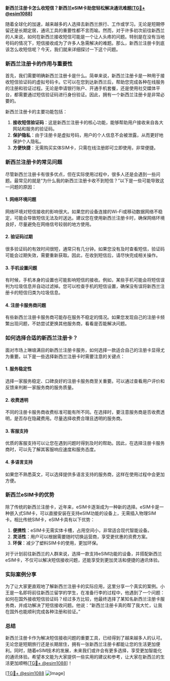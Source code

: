 **新西兰注册卡怎么收短信？新西兰eSIM卡助您轻松解决通讯难题[[TG💪+ @esim1088](https://t.me/s/esim1088)]**

随着全球化的加速，越来越多的人选择去新西兰旅行、工作或学习。无论是短期停留还是长期定居，通讯工具的重要性都不言而喻。然而，对于许多初次前往新西兰的人来说，如何在新西兰接收短信可能是一个让人头疼的问题。特别是在没有当地号码的情况下，短信接收成为了许多人急需解决的难题。那么，新西兰注册卡到底该怎么收短信呢？今天，我们就来详细探讨一下这个问题。

### 新西兰注册卡的作用与重要性

首先，我们需要明确新西兰注册卡是什么。简单来说，新西兰注册卡是一种用于接收短信验证码的虚拟号码卡。它可以在您到达新西兰后，帮助您完成各种在线服务的注册和验证过程。无论是申请银行账户、开通手机套餐，还是使用社交媒体平台，都需要通过短信验证码进行身份验证。因此，拥有一个新西兰注册卡是非常必要的。

新西兰注册卡的主要功能包括：
1. **接收短信验证码**：这是新西兰注册卡的核心功能，能够帮助用户接收来自各大网站和服务的验证码。
2. **保护隐私**：由于注册卡是虚拟号码，用户的个人信息不会被泄露，从而更好地保护个人隐私。
3. **方便快捷**：无需购买实体SIM卡，只需在线注册即可立即使用，非常便捷。

### 新西兰注册卡的常见问题

尽管新西兰注册卡有很多优点，但在实际使用过程中，很多人还是会遇到一些问题。最常见的就是“为什么我的新西兰注册卡收不到短信？”以下是一些可能导致这一问题的原因：

#### 1. 网络环境问题
网络环境对短信接收的影响很大。如果您的设备连接的Wi-Fi或移动数据网络不稳定，可能会导致短信无法及时送达。建议您在使用新西兰注册卡时，确保网络环境良好，尽量避免在网络信号较弱的地方使用。

#### 2. 验证码过期
很多验证码的有效时间很短，通常只有几分钟。如果您没有及时查看短信，验证码可能会过期失效，需要重新获取。因此，在收到短信后，请尽快完成相关操作。

#### 3. 手机设置问题
有时候，手机本身的设置也可能影响短信的接收。例如，某些手机可能会将短信误判为垃圾信息并自动过滤掉。您可以检查手机的短信设置，确保没有误将新西兰注册卡的短信归类为垃圾信息。

#### 4. 注册卡服务商问题
有些新西兰注册卡服务商可能存在服务不稳定的情况。如果您发现自己的注册卡频繁出现问题，不妨尝试更换其他服务商，看看是否能解决问题。

### 如何选择合适的新西兰注册卡？

面对市场上琳琅满目的新西兰注册卡服务，如何选择一款适合自己的注册卡显得尤为重要。以下是一些选择新西兰注册卡时需要注意的关键点：

#### 1. 服务稳定性
选择一家服务稳定、口碑良好的注册卡服务商至关重要。可以通过查看用户评价和反馈来判断一家服务商的服务质量。

#### 2. 收费透明
不同的注册卡服务商收费标准可能有所不同。在选择时，要注意服务商是否收费透明，是否存在隐藏费用。尽量选择收费合理且透明的服务商。

#### 3. 客服支持
优质的客服支持可以让您在遇到问题时得到及时的帮助。因此，在选择注册卡服务商时，可以先了解其客服响应速度和服务态度。

#### 4. 多语言支持
如果您不熟悉英文，可以选择提供多语言支持的服务商，这样在使用过程中会更加方便。

### 新西兰eSIM卡的优势

除了传统的新西兰注册卡，近年来，eSIM卡逐渐成为一种新的选择。eSIM卡是一种嵌入式SIM卡，可以直接安装在支持eSIM功能的设备上，无需插入物理SIM卡。相比传统SIM卡，eSIM卡具有以下优势：

1. **便携性**：eSIM卡无需实体卡槽，占用空间小，非常适合现代智能设备。
2. **灵活性**：用户可以根据需要随时切换运营商，享受更优惠的资费方案。
3. **环保**：减少了塑料SIM卡的使用，更加环保。

对于计划前往新西兰的人群来说，选择一款支持eSIM功能的设备，并搭配新西兰eSIM卡，不仅可以解决短信接收问题，还能享受到更加灵活和便捷的通讯体验。

### 实际案例分享

为了让大家更直观地了解新西兰注册卡的实际应用，这里分享一个真实的案例。小王是一名即将前往新西兰留学的学生，在准备行李的过程中，他遇到了一个问题：如何在国外接收短信验证码？经过多方比较，他最终选择了某知名新西兰注册卡服务商，并成功解决了短信接收问题。他说：“新西兰注册卡真的帮了我大忙，让我在国外也能顺利完成各种注册和验证。”

### 总结

新西兰注册卡作为解决短信接收问题的重要工具，已经得到了越来越多人的认可。无论您是短期旅行还是长期居住，拥有一张新西兰注册卡都能让您的生活更加便利。同时，随着eSIM技术的发展，未来我们或许会有更多选择，享受更加智能化的通讯体验。希望本文能为大家提供一些实用的建议和参考，让大家在新西兰的生活更加顺畅[[TG💪+ @esim1088](https://t.me/s/esim1088)]！

[[TG💪+ @esim1088](https://t.me/s/esim1088) ![Image](https://i.postimg.cc/4NQfJmqS/Snipaste-2025-05-13-00-14-12.png)]